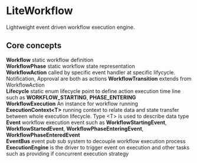 # LiteWorkflow
Lightweight event driven workflow execution engine.

## Core concepts  

**Workflow** static workflow definition   
**WorkflowPhase** static workflow state representation   
**WorkflowAction** called by specific event handler at specific lifycycle. Notification, Approval are both as actions
**WorkflowTransition** extends from WorkflowAction  
**Lifecycle** static enum lifecycle point to define action execution time line such as **WORKFLOW_STARTING**, **PHASE_ENTERING**  
**WorkflowExecution** An instance for workflow running  
**ExecutionContext\<T\>** running context to relate data and state transfer between whole execution lifecycle. Type \<T\> is used to describe data type  
**Event** workflow execution event such as **WorkflowStartingEvent**, **WorkflowStartedEvent**, **WorkflowPhaseEnteringEvent**, **WorkflowPhaseEnteredEvent**  
**EventBus** event pub sub system to decouple workflow execution process   
**ExecutionEngine** is the driver to trigger event on execution and other tasks such as providing if concurrent execution strategy
